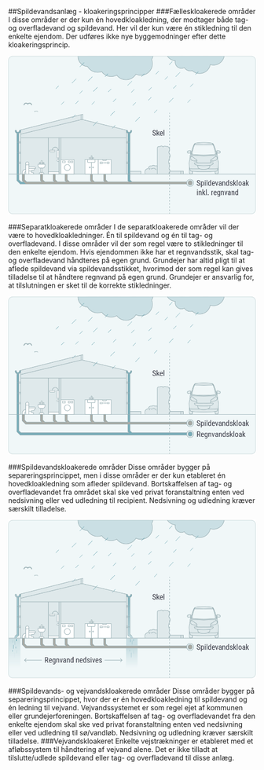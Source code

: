 ##Spildevandsanlæg - kloakeringsprincipper
###Fælleskloakerede områder
I disse områder er der kun én hovedkloakledning, der
modtager både tag- og overfladevand og spildevand. Her vil der kun være én stikledning til den enkelte ejendom. Der udføres ikke nye byggemodninger efter dette kloakeringsprincip.  

![Screenshot](img/faelleskloakering-1.png)

###Separatkloakerede områder
I de separatkloakerede områder vil der være to hovedkloakledninger. Én til spildevand og én til tag- og overfladevand. I disse områder vil der som regel være to stikledninger til den enkelte ejendom. Hvis ejendommen ikke har et regnvandsstik, skal tag- og overfladevand håndteres på egen grund. Grundejer har altid pligt til at aflede spildevand via spildevandsstikket, hvorimod der som regel kan gives tilladelse til at håndtere regnvand på egen grund. Grundejer er ansvarlig for, at tilslutningen er sket til de korrekte stikledninger.  

![Screenshot](img/seperatkloakering-1.png)

###Spildevandskloakerede områder
Disse områder bygger på separeringsprincippet, men i disse områder er der kun etableret én hovedkloakledning som afleder spildevand. Bortskaffelsen af tag- og overfladevandet fra området skal ske ved privat foranstaltning enten ved nedsivning eller ved udledning til recipient. Nedsivning og udledning kræver særskilt tilladelse.  

![Screenshot](img/spildevandskloakering-1.png)

###Spildevands- og vejvandskloakerede områder
Disse områder bygger på separeringsprincippet, hvor der er én hovedkloakledning til spildevand og én ledning til vejvand. Vejvandssystemet er som regel ejet af kommunen eller grundejerforeningen. Bortskaffelsen af tag- og overfladevandet fra den enkelte ejendom skal ske ved privat foranstaltning enten ved nedsivning eller ved udledning til sø/vandløb. Nedsivning og udledning kræver særskilt tilladelse.
###Vejvandskloakeret
Enkelte vejstrækninger er etableret med et afløbssystem til håndtering af vejvand alene. Det er ikke tilladt at tilslutte/udlede spildevand eller tag- og overfladevand til disse anlæg.
